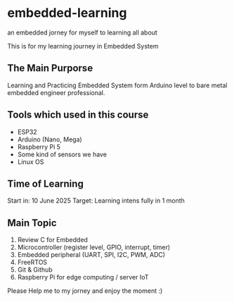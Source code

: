 # embedded-learning
an embedded jorney for myself to learning all about

This is for my learning journey in Embedded System

## The Main Purporse
Learning and Practicing Embedded System form Arduino level to bare metal embedded engineer professional.

## Tools which used in this course
- ESP32
- Arduino (Nano, Mega)
- Raspberry Pi 5
- Some kind of sensors we have
- Linux OS

## Time of Learning
Start in: 10 June 2025
Target: Learning intens fully in 1 month


## Main Topic
1. Review C for Embedded
2. Microcontroller (register level, GPIO, interrupt, timer)
3. Embedded peripheral (UART, SPI, I2C, PWM, ADC)
4. FreeRTOS
6. Git & Github
7. Raspberry Pi for edge computing / server IoT

Please Help me to my jorney and enjoy the moment :)
